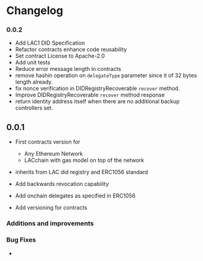 # Changelog

### 0.0.2

- Add LAC1 DID Specification
- Refactor contracts enhance code reusability
- Set contract License to Apache-2.0
- Add unit tests
- Reduce error message length in contracts
- remove hashin operation on `delegateType` parameter since it of 32 bytes length already.
- fix nonce verification in DIDRegistryRecoverable `recover` method.
- Improve DIDRegistryRecoverable `recover` method response
- return identity address itself when there are no additional backup controllers set.

## 0.0.1

- First contracts version for

  - Any Ethereum Network
  - LACchain with gas model on top of the network

- inherits from LAC did registry and ERC1056 standard
- Add backwards revocation capability
- Add onchain delegates as specified in ERC1056
- Add versioning for contracts

### Additions and improvements

### Bug Fixes

-
